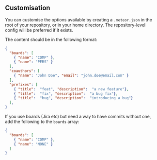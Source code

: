## Customisation

You can customise the options available by creating a `.meteor.json` in the root of your repository, or in your home directory. The repository-level config will be preferred if it exists.

The content should be in the following format:

```json
{
  "boards": [
    { "name": "COMP" },
    { "name": "PERS" }
  ],
  "coauthors": [
    { "name": "John Doe", "email": "john.doe@email.com" }
  ],
  "prefixes": [
    { "title":  "feat", "description":  "a new feature"},
    { "title":  "fix", "description":  "a bug fix"},
    { "title":  "bug", "description":  "introducing a bug"}
  ],
}
```

If you use boards (Jira etc) but need a way to have commits without one, add the following to the `boards` array:
```json
{
  "boards": [
    { "name": "COMP" },
    { "name": "NONE" }
  ]
}
```
